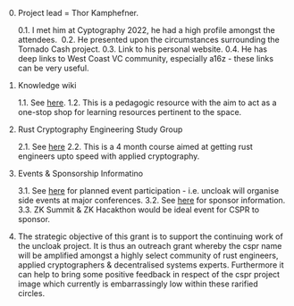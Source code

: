 0.	Project lead = Thor Kamphefner.

	0.1.  I  met him at Cyptography 2022, he had a high profile amongst the attendees. 
	0.2.  He presented upon the circumstances surrounding the Tornado Cash project.
	0.3.  Link to his personal website.
	0.4.  He has deep links to West Coast VC community, especially a16z - these links can be very useful.

1.	Knowledge wiki

	1.1.  See [here](https://uncloak.org).
	1.2.  This is a pedagogic resource with the aim to act as a one-stop shop for learning resources pertinent to the space.

2.  Rust Cryptography Engineering Study Group

	2.1.  See [here](https://uncloak.org/courses/rust+cryptography+engineering/course-Rust+Cryptography+Engineering+Study+Group+Syllabus)
	2.2.  This is a 4 month course aimed at getting rust engineers upto speed with applied cryptography.

3.  Events & Sponsorship Informatino

	3.1.  See [here](https://hackmd.io/@thor314/rkdsG6mOo#What-Other-Events) for planned event participation - i.e. uncloak will organise side events at major conferences.
	3.2.  See [here](https://hackmd.io/@thor314/rkdsG6mOo#Uncloak-Sponsorship) for sponsor information.
	3.3.  ZK Summit & ZK Hacakthon would be ideal event for CSPR to sponsor.

4.  The strategic objective of this grant is to support the continuing work of the uncloak project.  It is thus an outreach grant whereby the cspr name will be amplified amongst a highly select community of rust engineers, applied cryptographers & decentralised systems experts.  Furthermore it can help to bring some positive feedback in respect of the cspr project image which currently is embarrassingly low within these rarified circles.